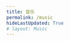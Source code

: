 ```yaml
---
title: 音乐
permalink: /music
hideLastUpdated: True
# layout: Music
---
```

<!-- 暂时不打算实现 -->
<template>
  <div style="padding: 100px 0;">
    <music></music>
  </div>
  
</template>

<script>
import Music from '../.vuepress/components/Music.vue'
export default {
  components: { Music }
}
</script>
